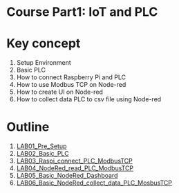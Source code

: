 # Course Part**1:** **IoT and PLC**

# **Key concept**
1. Setup Environment 
2. Basic PLC 
3. How to connect Raspberry Pi and PLC
4. How to use Modbus TCP on Node-red 
5. How to create UI on Node-red 
6. How to collect data PLC to csv file using Node-red

# **Outline**
1. [LAB01_Pre_Setup](https://github.com/Advance-Innovation-Centre-AIC/IIoT_Training_course/tree/main/IoT_PLC/LAB01_Pre_Setup)
2. [LAB02_Basic_PLC](https://github.com/Advance-Innovation-Centre-AIC/IIoT_Training_course/tree/main/IoT_PLC/LAB02_Basic_PLC)
3. [LAB03_Raspi_connect_PLC_ModbusTCP](https://github.com/Advance-Innovation-Centre-AIC/IIoT_Training_course/tree/main/IoT_PLC/LAB03_Raspi_connect_PLC_ModbusTCP)
4. [LAB04_NodeRed_read_PLC_ModbusTCP](https://github.com/Advance-Innovation-Centre-AIC/IIoT_Training_course/tree/main/IoT_PLC/LAB04_NodeRed_read_PLC_ModbusTCP)
5. [LAB05_Basic_NodeRed_Dashboard](https://github.com/Advance-Innovation-Centre-AIC/IIoT_Training_course/tree/main/IoT_PLC/LAB05_Basic_NodeRed_Dashboard)
6. [LAB06_Basic_NodeRed_collect_data_PLC_MosbusTCP](https://github.com/Advance-Innovation-Centre-AIC/IIoT_Training_course/tree/main/IoT_PLC/LAB06_Basic_NodeRed_collect_data_PLC_MosbusTCP)


